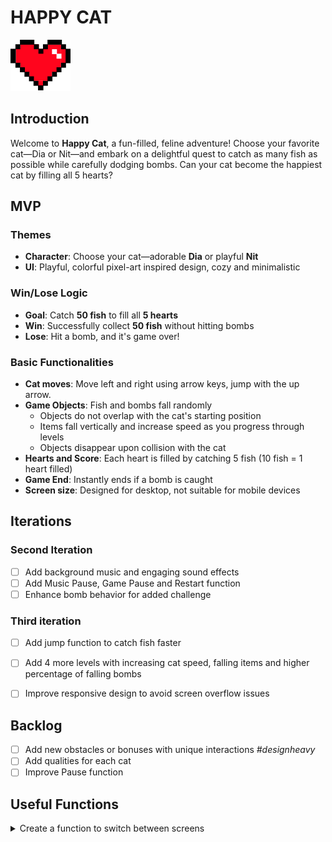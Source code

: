 # HAPPY CAT

![Game logo](./img/heart_filled.svg)

## Introduction
Welcome to **Happy Cat**, a fun-filled, feline adventure! Choose your favorite cat—Dia or Nit—and embark on a delightful quest to catch as many fish as possible while carefully dodging bombs. Can your cat become the happiest cat by filling all 5 hearts?

## MVP
### Themes
- **Character**: Choose your cat—adorable **Dia** or playful **Nit**
- **UI**: Playful, colorful pixel-art inspired design, cozy and minimalistic

### Win/Lose Logic
- **Goal**: Catch **50 fish** to fill all **5 hearts**
- **Win**: Successfully collect **50 fish** without hitting bombs
- **Lose**: Hit a bomb, and it's game over!

### Basic Functionalities
- **Cat moves**: Move left and right using arrow keys, jump with the up arrow.
- **Game Objects**: Fish and bombs fall randomly
  - Objects do not overlap with the cat's starting position
  - Items fall vertically and increase speed as you progress through levels
  - Objects disappear upon collision with the cat
- **Hearts and Score**: Each heart is filled by catching 5 fish (10 fish = 1 heart filled)
- **Game End**: Instantly ends if a bomb is caught
- **Screen size**: Designed for desktop, not suitable for mobile devices

## Iterations
### Second Iteration
- [ ] Add background music and engaging sound effects
- [ ] Add Music Pause, Game Pause and Restart function
- [ ] Enhance bomb behavior for added challenge

### Third iteration
- [ ] Add jump function to catch fish faster
- [ ] Add 4 more levels with increasing cat speed, falling items and higher percentage of falling bombs
- [ ] Improve responsive design to avoid screen overflow issues


## Backlog
- [ ] Add new obstacles or bonuses with unique interactions *#designheavy*
- [ ] Add qualities for each cat
- [ ] Improve Pause function

## Useful Functions
<details>
<summary>Create a function to switch between screens</summary>

```javascript
function switchScreen(fromScreen, toScreen, displayType){
    fromScreen.style.display = "none";
    toScreen.style.display = displayType; 
}

</details> 
<details> 
<summary>Event listener to switch screen on button click</summary>

document.getElementById("play-button").addEventListener("click", () => {
    switchScreen(gameIntroScreen, gameScreen, "block");
});
</details> 

<details> 
<summary>Positioning your Cat dynamically</summary>

// Dynamically positions the cat based on screen width percentage
cat.element.style.left = cat.positionXPercent + "%";
</details> 

<details> 
<summary>Creating and spawning obstacles (fish and bombs)</summary>
const obstacle = new Obstacles(gameScreen, "fish", obstacleSpeed);
obstacle.spawn();
</details> 

<details> 
<summary>Collision detection logic</summary>
if(obstacle.collide(cat)) {
    if(obstacle.type === "bomb") {
        game.gameOver();
    } else {
        game.score++;
    }
}
</details> 

## States and Screen Transitions
- **Start Screen**: Game title, cat selection, and Play button
- **Game Screen**: Main gameplay area with falling items
- **Game End Screen**: Displays final score and game outcome (win or lose)
